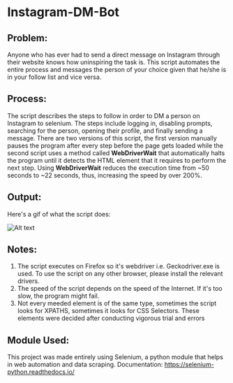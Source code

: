 # Instagram-DM-Bot

## Problem:
Anyone who has ever had to send a direct message on Instagram through their website knows how uninspiring the task is. 
This script automates the entire process and messages the person of your choice given that he/she is in your follow list and vice versa.

## Process:
The script describes the steps to follow in order to DM a person on Instagram to selenium. The steps include logging in, disabling prompts, searching for the person, opening their profile, and finally sending a message. There are two versions of this script, the first version manually pauses the program after every step before the page gets loaded while the second script uses a method called **WebDriverWait** that automatically halts the program until it detects the HTML element that it requires to perform the next step. Using **WebDriverWait** reduces the execution time from ~50 seconds to ~22 seconds, thus, increasing the speed by over 200%.

## Output:

Here's a gif of what the script does:

![Alt text](Instagram_Dm_Fast.gif) 

## Notes:
1) The script executes on Firefox so it's webdriver i.e. Geckodriver.exe is used. To use the script on any other browser, please install the relevant drivers.
2) The speed of the script depends on the speed of the Internet. If it's too slow, the program might fail.
3) Not every meeded element is of the same type, sometimes the script looks for XPATHS, sometimes it looks for CSS Selectors. These elements were decided after conducting vigorous trial and errors

## Module Used:
This project was made entirely using Selenium, a python module that helps in web automation and data scraping. 
Documentation: https://selenium-python.readthedocs.io/
